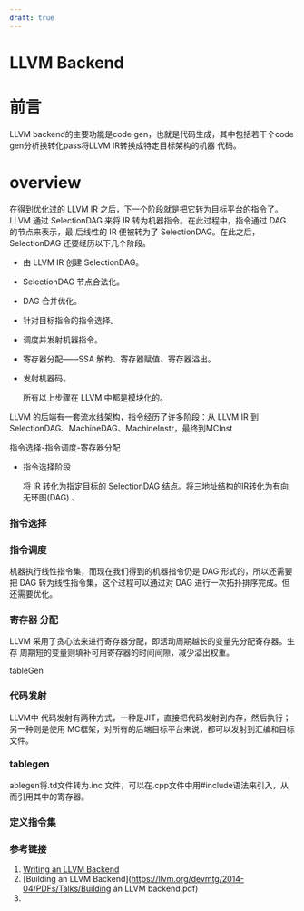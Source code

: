 ```yaml
---
draft: true
---
```

# LLVM  Backend

# 前言

LLVM backend的主要功能是code gen，也就是代码生成，其中包括若干个code gen分析换转化pass将LLVM IR转换成特定目标架构的机器 代码。

# overview

在得到优化过的 LLVM IR 之后，下一个阶段就是把它转为目标平台的指令了。LLVM 通过 SelectionDAG 来将 IR 转为机器指令。在此过程中，指令通过 DAG 的节点来表示，最 后线性的 IR 便被转为了 SelectionDAG。在此之后，SelectionDAG 还要经历以下几个阶段。 

- 由 LLVM IR 创建 SelectionDAG。 

-  SelectionDAG 节点合法化。 

-  DAG 合并优化。

-  针对目标指令的指令选择。

-  调度并发射机器指令。 

- 寄存器分配——SSA 解构、寄存器赋值、寄存器溢出。 

- 发射机器码。 

  所有以上步骤在 LLVM 中都是模块化的。 



LLVM 的后端有一套流水线架构，指令经历了许多阶段：从 LLVM IR 到 SelectionDAG、MachineDAG、MachineInstr，最终到MCInst

指令选择-指令调度-寄存器分配





- 指令选择阶段

  将 IR 转化为指定目标的 SelectionDAG 结点。将三地址结构的IR转化为有向无环图(DAG) 、

### 指令选择



### 指令调度

机器执行线性指令集，而现在我们得到的机器指令仍是 DAG 形式的，所以还需要把 DAG 转为线性指令集，这个过程可以通过对 DAG 进行一次拓扑排序完成。但还需要优化。



### 寄存器 分配

LLVM 采用了贪心法来进行寄存器分配，即活动周期越长的变量先分配寄存器。生存 周期短的变量则填补可用寄存器的时间间隙，减少溢出权重。

tableGen



### 代码发射



LLVM中 代码发射有两种方式，一种是JIT，直接把代码发射到内存，然后执行；另一种则是使用 MC框架，对所有的后端目标平台来说，都可以发射到汇编和目标文件。

### tablegen

ablegen将.td文件转为.inc 文件，可以在.cpp文件中用#include语法来引入，从而引用其中的寄存器。

### 定义指令集



### 参考链接




1. [Writing an LLVM Backend](https://llvm.org/docs/WritingAnLLVMBackend.html) 
2. [Building an LLVM Backend](https://llvm.org/devmtg/2014-04/PDFs/Talks/Building an LLVM backend.pdf) 
3. 